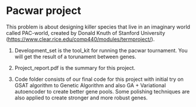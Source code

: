# Pacwar project

This problem is about designing killer species that live in an imaginary world called PAC-world, created by Donald Knuth of Stanford University (https://www.clear.rice.edu/comp440/modules/termproject/).

1. Development_set is the tool_kit for running the pacwar tournament. You will get the result of a torunament between genes.

2. Project_report.pdf is the summary for this project.

3. Code folder consists of our final code for this project with initial try on GSAT algorithm to Genetic Algorithm and also GA + Variational autoencoder to create better gene pools. Some polishing techniques are also applied to create stronger and more robust genes.
  
